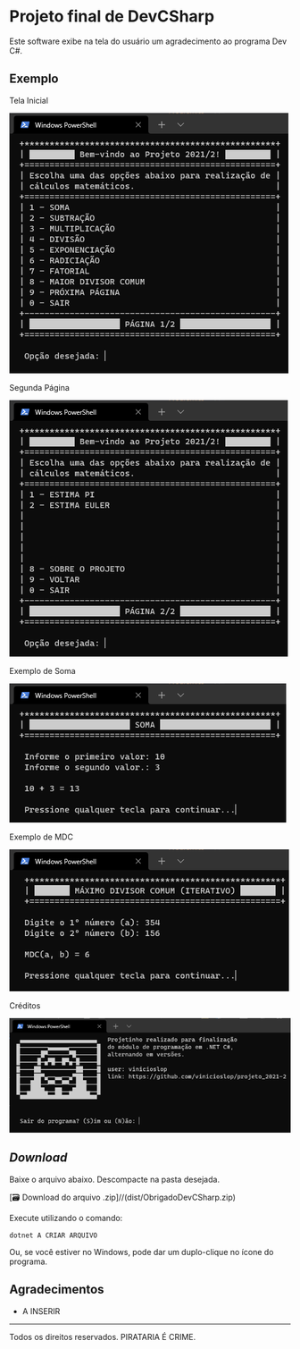 # Projeto final de DevCSharp

Este software exibe na tela do usuário um agradecimento ao programa Dev C#.

## Exemplo

Tela Inicial

![Tela do Inicial do Projeto](telas/tela_inicial.png)

Segunda Página

![Segunda Página do Projeto](telas/segunda_tela.png)

Exemplo de Soma

![Exemplo de Soma](telas/tela_exemplo_soma.png)

Exemplo de MDC

![Exemplo de MDC](telas/tela_mdc.png)

Créditos

![Tela de Créditos](telas/tela_creditos.png)

## _Download_

Baixe o arquivo abaixo. Descompacte na pasta desejada.

[🗃 Download do arquivo .zip]//(dist/ObrigadoDevCSharp.zip)

Execute utilizando o comando:

```
dotnet A CRIAR ARQUIVO
```

Ou, se você estiver no Windows, pode dar um duplo-clique no ícone do programa.

## Agradecimentos

- A INSERIR

---

Todos os direitos reservados. PIRATARIA É CRIME.
